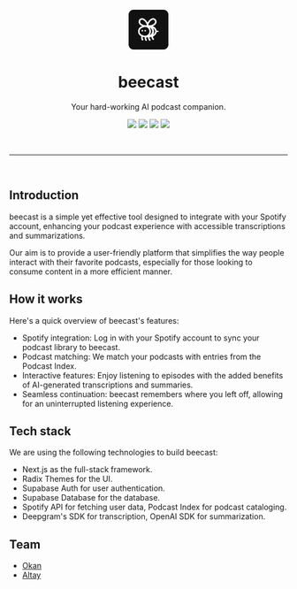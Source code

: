 <div align="center">
  <p>
    <img src="./public/logo.png" width="72">
  </p>

  <h1>beecast</h1>

  <p>
    Your hard-working AI podcast companion.
  </p>

  <p>
    <a href="https://supabase.io" target="_blank"><img src="https://shields.io/badge/supabase-black?logo=supabase"></a>
    <a href="https://vercel.com" target="_blank"><img src="https://img.shields.io/badge/Vercel-black?style=flat&logo=Vercel&logoColor=white"></a>
    <a href="https://conventionalcommits.org" target="_blank"><img src="https://img.shields.io/badge/Conventional%20Commits-1.0.0-%23FE5196" ></a>
    <img src="https://img.shields.io/github/license/experiment-station/beecast">
  </p>
</div>

<br />

---

<br />

## Introduction

beecast is a simple yet effective tool designed to integrate with your Spotify account, enhancing your podcast experience with accessible transcriptions and summarizations.

Our aim is to provide a user-friendly platform that simplifies the way people interact with their favorite podcasts, especially for those looking to consume content in a more efficient manner.

## How it works

Here's a quick overview of beecast's features:

- Spotify integration: Log in with your Spotify account to sync your podcast library to beecast.
- Podcast matching: We match your podcasts with entries from the Podcast Index.
- Interactive features: Enjoy listening to episodes with the added benefits of AI-generated transcriptions and summaries.
- Seamless continuation: beecast remembers where you left off, allowing for an uninterrupted listening experience.

## Tech stack

We are using the following technologies to build beecast:

- Next.js as the full-stack framework.
- Radix Themes for the UI.
- Supabase Auth for user authentication.
- Supabase Database for the database.
- Spotify API for fetching user data, Podcast Index for podcast cataloging.
- Deepgram's SDK for transcription, OpenAI SDK for summarization.

## Team

- [Okan](https://github.com/okanisildar)
- [Altay](https://github.com/altaywtf)
